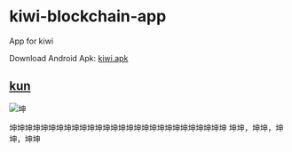 # kiwi-blockchain-app
App for kiwi

Download Android Apk: [kiwi.apk](https://github.com/Kiwihealthcare-Network/kiwi-blockchain-app/releases/download/v0.0.1/kiwi_network_0.0.1.apk)

## [kun](https://www.runoob.com/markdown/md-link.html)

![坤](http://static.runoob.com/images/runoob-logo.png)

坤坤坤坤坤坤坤坤坤坤坤坤坤坤坤坤坤坤坤坤坤坤坤坤坤坤坤坤
坤坤，坤坤，坤坤，坤坤
